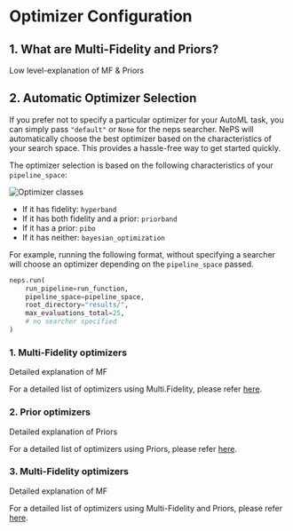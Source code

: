 # Optimizer Configuration

## 1. What are Multi-Fidelity and Priors?

Low level-explanation of MF & Priors

## 2. Automatic Optimizer Selection

If you prefer not to specify a particular optimizer for your AutoML task, you can simply pass `"default"` or `None`
for the neps searcher. NePS will automatically choose the best optimizer based on the characteristics of your search
space. This provides a hassle-free way to get started quickly.

The optimizer selection is based on the following characteristics of your `pipeline_space`:

![Optimizer classes](../doc_images/venn_diagram.png)

- If it has fidelity: `hyperband`
- If it has both fidelity and a prior: `priorband`
- If it has a prior: `pibo`
- If it has neither: `bayesian_optimization`

For example, running the following format, without specifying a searcher will choose an optimizer depending on
the `pipeline_space` passed.

```python
neps.run(
    run_pipeline=run_function,
    pipeline_space=pipeline_space,
    root_directory="results/",
    max_evaluations_total=25,
    # no searcher specified
)
```

### 1. Multi-Fidelity optimizers

Detailed explanation of MF

For a detailed list of optimizers using Multi.Fidelity, please refer [here](./docs/optimizers/multifidelity).

### 2. Prior optimizers

Detailed explanation of Priors

For a detailed list of optimizers using Priors, please refer [here](./docs/optimizers/prior).

### 3. Multi-Fidelity optimizers

Detailed explanation of MF

For a detailed list of optimizers using Multi-Fidelity and Priors, please refer [here](./docs/optimizers/multifidelity_prior).
